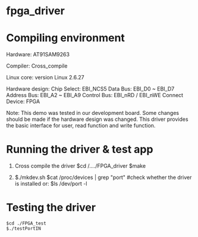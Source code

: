 # fpga_driver
# Compiling environment

Hardware: AT91SAM9263

Compiler: Cross_compile

Linux core: version Linux 2.6.27

Hardware design:
    Chip Select:    EBI_NCS5
    Data Bus:       EBI_D0 ~ EBI_D7
    Address Bus:    EBI_A2 ~ EBI_A9
    Control Bus:    EBI_nRD / EBI_nWE
    Connect Device: FPGA

Note:
    This demo was tested in our development board. Some changes should be made if the hardware design was changed.
    This driver provides the basic interface for user, read function and write function.


# Running the driver & test app

1.  Cross compile the driver
    $cd /..../FPGA_driver
    $make

2.  $./mkdev.sh
    $cat /proc/devices | grep "port" #check whether the driver is installed
    or: $ls /dev/port -l

# Testing the driver

    $cd ./FPGA_test
    $./testPortIN



